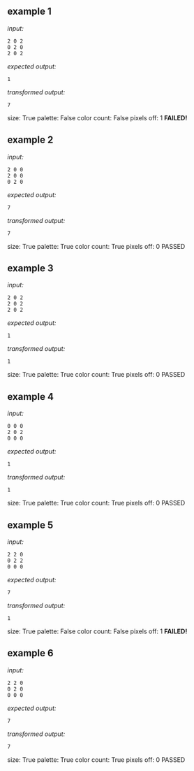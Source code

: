 
## example 1
*input:*
```
2 0 2
0 2 0
2 0 2
```
*expected output:*
```
1
```
*transformed output:*
```
7
```
size: True
palette: False
color count: False
pixels off: 1
**FAILED!**

## example 2
*input:*
```
2 0 0
2 0 0
0 2 0
```
*expected output:*
```
7
```
*transformed output:*
```
7
```
size: True
palette: True
color count: True
pixels off: 0
PASSED

## example 3
*input:*
```
2 0 2
2 0 2
2 0 2
```
*expected output:*
```
1
```
*transformed output:*
```
1
```
size: True
palette: True
color count: True
pixels off: 0
PASSED

## example 4
*input:*
```
0 0 0
2 0 2
0 0 0
```
*expected output:*
```
1
```
*transformed output:*
```
1
```
size: True
palette: True
color count: True
pixels off: 0
PASSED

## example 5
*input:*
```
2 2 0
0 2 2
0 0 0
```
*expected output:*
```
7
```
*transformed output:*
```
1
```
size: True
palette: False
color count: False
pixels off: 1
**FAILED!**

## example 6
*input:*
```
2 2 0
0 2 0
0 0 0
```
*expected output:*
```
7
```
*transformed output:*
```
7
```
size: True
palette: True
color count: True
pixels off: 0
PASSED
